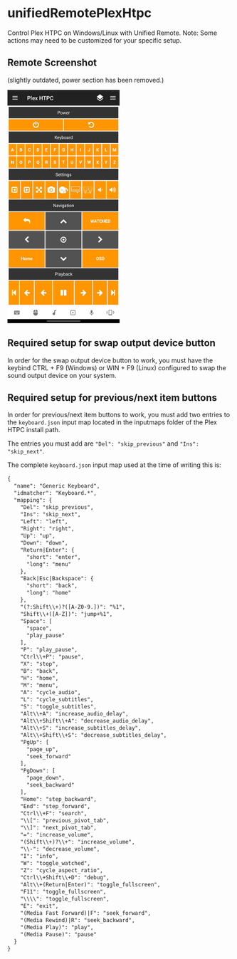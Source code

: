 # unifiedRemotePlexHtpc
Control Plex HTPC on Windows/Linux with Unified Remote.
Note: Some actions may need to be customized for your specific setup.

## Remote Screenshot
(slightly outdated, power section has been removed.)

<img src="https://github.com/aaronkirschen/unifiedRemotePlexHtpc/blob/main/images/screenShot.jpg?raw=true" width=50% height=50%>

## Required setup for swap output device button
In order for the swap output device button to work, you must have the keybind CTRL + F9 (Windows) or WIN + F9 (Linux) configured to swap the sound output device on your system. 


## Required setup for previous/next item buttons
In order for previous/next item buttons to work, you must add two entries to the `keyboard.json` input map located in the inputmaps folder of the Plex HTPC install path. 

The entries you must add are `"Del": "skip_previous"` and `"Ins": "skip_next"`.

The complete `keyboard.json` input map used at the time of writing this is:
```
{
  "name": "Generic Keyboard",
  "idmatcher": "Keyboard.*",
  "mapping": {
    "Del": "skip_previous",
    "Ins": "skip_next",    
    "Left": "left",
    "Right": "right",
    "Up": "up",
    "Down": "down",
    "Return|Enter": {
      "short": "enter",
      "long": "menu"
    },
    "Back|Esc|Backspace": {
      "short": "back",
      "long": "home"
    },
    "(?:Shift\\+)?([A-Z0-9.])": "%1",
    "Shift\\+([A-Z])": "jump+%1",
    "Space": [
      "space",
      "play_pause"
    ],
    "P": "play_pause",
    "Ctrl\\+P": "pause",
    "X": "stop",
    "B": "back",
    "H": "home",
    "M": "menu",
    "A": "cycle_audio",
    "L": "cycle_subtitles",
    "S": "toggle_subtitles",
    "Alt\\+A": "increase_audio_delay",
    "Alt\\+Shift\\+A": "decrease_audio_delay",
    "Alt\\+S": "increase_subtitles_delay",
    "Alt\\+Shift\\+S": "decrease_subtitles_delay",
    "PgUp": [
      "page_up",
      "seek_forward"
    ],
    "PgDown": [
      "page_down",
      "seek_backward"
    ],
    "Home": "step_backward",
    "End": "step_forward",
    "Ctrl\\+F": "search",
    "\\[": "previous_pivot_tab",
    "\\]": "next_pivot_tab",
    "=": "increase_volume",
    "(Shift\\+)?\\+": "increase_volume",
    "\\-": "decrease_volume",
    "I": "info",
    "W": "toggle_watched",
    "Z": "cycle_aspect_ratio",
    "Ctrl\\+Shift\\+D": "debug",
    "Alt\\+(Return|Enter)": "toggle_fullscreen",
    "F11": "toggle_fullscreen",
    "\\\\": "toggle_fullscreen",
    "E": "exit",
    "(Media Fast Forward)|F": "seek_forward",
    "(Media Rewind)|R": "seek_backward",
    "(Media Play)": "play",
    "(Media Pause)": "pause"
  }
}
```
